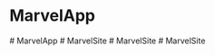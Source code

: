 # MarvelApp
#   M a r v e l A p p  
 #   M a r v e l S i t e  
 #   M a r v e l S i t e  
 #   M a r v e l S i t e  
 